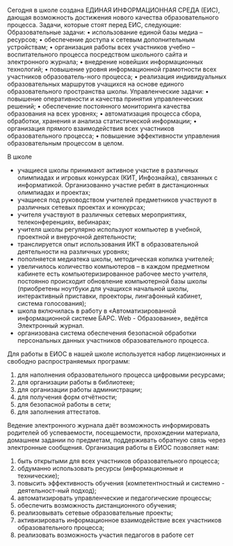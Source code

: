 Сегодня в школе создана ЕДИНАЯ ИНФОРМАЦИОННАЯ СРЕДА (ЕИС), дающая возможность достижения нового качества образовательного процесса. Задачи, которые стоят перед ЕИС, следующие:
Образовательные задачи:
   • использование единой базы медиа – ресурсов;
   • обеспечение доступа к сетевым дополнительным устройствам;
   • организация работы всех участников учебно – воспитательного процесса посредством школьного сайта и электронного журнала;
   • внедрение новейших информационных технологий;
   • повышение уровня информационной грамотности всех участников образователь-ного процесса;
   • реализация индивидуальных образовательных маршрутов учащихся на основе единого образовательного пространства школы.
Управленческие задачи:
   • повышение оперативности и качества принятия управленческих решений;
   • обеспечение постоянного мониторинга качества образования на всех уровнях;
   • автоматизация процесса сбора, обработки, хранения и анализа статистической информации;
   • организация прямого взаимодействия всех участников образовательного процесса;
   • повышение эффективности управления образовательным процессом в целом.


В школе
   - учащиеся школы принимают активное участие в различных олимпиадах и игровых конкурсах (КИТ, Инфознайка), связанных с информатикой. Организованно участие ребят в дистанционных олимпиадах и проектах;
   - учащиеся под руководством учителей предметников участвуют в различных сетевых проектах и конкурсах;
   - учителя участвуют в различных сетевых мероприятиях, телеконференциях, вебинарах;
   - учителя школы регулярно используют компьютер в учебной, проектной и внеурочной деятельности;
   - транслируется опыт использования ИКТ в образовательной деятельности на различных уровнях;
   - пополняется медиатека школы, методическая копилка учителей;
   - увеличилось количество компьютеров – в каждом предметном кабинете есть компьютеризированное рабочее место учителя, постоянно происходит обновление компьютерной базы школы (приобретены ноутбуки для учащихся начальной школы, интерактивный приставки, проекторы, лингафонный кабинет, система голосования);
   - школа включилась в работу в «Автоматизированной информационной системе БАРС. Web - Образование», ведётся Электронный журнал.
   - организована система обеспечения безопасной обработки персональных данных участников образовательного процесса.

Для работы в ЕИОС в нашей школе используется набор лицензионных и свободно распространяемых программ:
   1) для наполнения образовательного процесса цифровыми ресурсами;
   2) для организации работы в библиотеке;
   3) для организации работы администрации;
   4) для получения форм отчётности;
   5) для безопасной работы в сети;
   6) для заполнения аттестатов.

Ведение электронного журнала даёт возможность информировать родителей об успеваемости, посещаемости, прохождении материала, домашнем задании по предметам, поддерживать обратную связь через электронные сообщения. 
Организация работы в ЕИОС позволяет нам:
   1) быть открытыми для всех участников образовательного процесса;
   2) обдуманно использовать ресурсы (информационные и технические);
   3) повысить эффективность обучения (компетентностный и системно - деятельност-ный подход);
   4) автоматизировать управленческие и педагогические процессы;
   5) обеспечить возможность дистанционного обучения;
   6) реализовывать сетевые образовательные проекты;
   7) активизировать информационное взаимодействие всех участников образовательного процесса;
   8) реализовать возможность участия педагогов в работе сет
